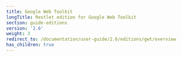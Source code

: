 ```yaml
---
title: Google Web Toolkit
longTitle: Restlet edition for Google Web Toolkit
section: guide-editions
version: '2.6'
weight: 3
redirect_to: /documentation/user-guide/2.6/editions/gwt/overview
has_children: true
---
```

